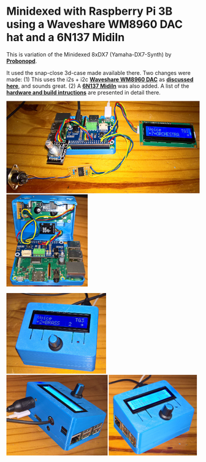 # Minidexed with Raspberry Pi 3B using a Waveshare WM8960 DAC hat and a 6N137 MidiIn

This is variation of the Minidexed 8xDX7 (Yamaha-DX7-Synth) by [**Probonopd**](https://github.com/probonopd/MiniDexed). 

It used the snap-close 3d-case made available there. Two changes were made: (1) This uses the i2s + i2c [**Waveshare WM8960 DAC**](https://www.waveshare.com/wm8960-audio-hat.htm) as [**discussed here**](https://github.com/TobiasVanDyk/RaspberryPi-GPIO-Audio), and sounds great. (2) A [**6N137 MidiIn**](images/6N137Midi.png) was also added. A list of the [**hardware and build intructions**](https://github.com/probonopd/MiniDexed/wiki/Hardware) are presented in detail there. 


<p align="left">
<img src="images/minid2.jpg" height="240" /> 
<img src="images/minid3.jpg" height="240" /> 
</p>

<p align="left">
<img src="images/minid10.jpg" height="210" /> 
<img src="images/minid11.jpg" height="210" /> 
<img src="images/minid12.jpg" height="210" /> 
</p>



